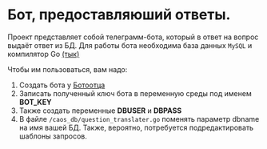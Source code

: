 # Бот, предоставляюший ответы.

Проект представляет собой телеграмм-бота, который в ответ на вопрос выдаёт ответ из БД. 
Для работы бота необходима база данных `MySQL` и компилятор Go [(тык)](https://golang.org/dl/)

Чтобы им пользоваться, вам надо:
1. Создать бота у [Ботоотца](https://t.me/botfather)
2. Записать полученный ключ бота в переменную среды под именем **BOT_KEY**
3. Также создать переменные **DBUSER** и **DBPASS**
4. В файле `/caos_db/question_translater.go` поменять параметр dbname на имя вашей БД. Также, вероятно, потребуется подредактировать шаблоны запросов.